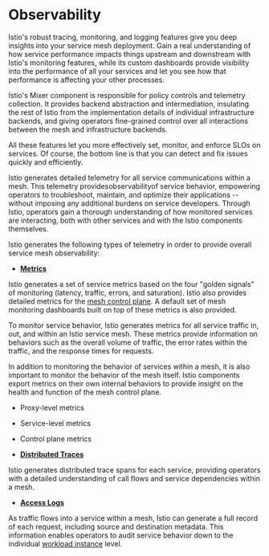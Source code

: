 # Observability

Istio's robust tracing, monitoring, and logging features give you deep insights into your service mesh deployment. Gain a real understanding of how service performance impacts things upstream and downstream with Istio's monitoring features, while its custom dashboards provide visibility into the performance of all your services and let you see how that performance is affecting your other processes.

Istio's Mixer component is responsible for policy controls and telemetry collection. It provides backend abstraction and intermediation, insulating the rest of Istio from the implementation details of individual infrastructure backends, and giving operators fine-grained control over all interactions between the mesh and infrastructure backends.

All these features let you more effectively set, monitor, and enforce SLOs on services. Of course, the bottom line is that you can detect and fix issues quickly and efficiently.

Istio generates detailed telemetry for all service communications within a mesh. This telemetry providesobservabilityof service behavior, empowering operators to troubleshoot, maintain, and optimize their applications -- without imposing any additional burdens on service developers. Through Istio, operators gain a thorough understanding of how monitored services are interacting, both with other services and with the Istio components themselves.

Istio generates the following types of telemetry in order to provide overall service mesh observability:

- [**Metrics**](https://istio.io/docs/concepts/observability/#metrics)

Istio generates a set of service metrics based on the four "golden signals" of monitoring (latency, traffic, errors, and saturation). Istio also provides detailed metrics for the [mesh control plane](https://istio.io/docs/ops/deployment/architecture/). A default set of mesh monitoring dashboards built on top of these metrics is also provided.

To monitor service behavior, Istio generates metrics for all service traffic in, out, and within an Istio service mesh. These metrics provide information on behaviors such as the overall volume of traffic, the error rates within the traffic, and the response times for requests.

In addition to monitoring the behavior of services within a mesh, it is also important to monitor the behavior of the mesh itself. Istio components export metrics on their own internal behaviors to provide insight on the health and function of the mesh control plane.

- Proxy-level metrics
- Service-level metrics
- Control plane metrics

- [**Distributed Traces**](https://istio.io/docs/concepts/observability/#distributed-traces)

Istio generates distributed trace spans for each service, providing operators with a detailed understanding of call flows and service dependencies within a mesh.

- [**Access Logs**](https://istio.io/docs/concepts/observability/#access-logs)

As traffic flows into a service within a mesh, Istio can generate a full record of each request, including source and destination metadata. This information enables operators to audit service behavior down to the individual [workload instance](https://istio.io/docs/reference/glossary/#workload-instance) level.
